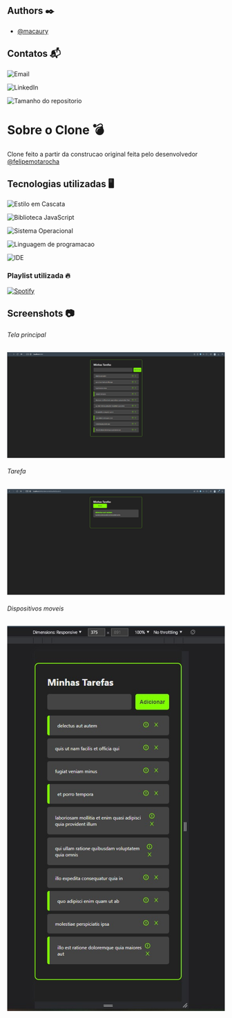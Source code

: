 ## Authors ✒️


- [@macaury](https://www.github.com/macaury)


## Contatos 📬

![Email](https://img.shields.io/badge/Gmail-D14836?style=for-the-badge&logo=gmail&logoColor=white)

![LinkedIn](https://img.shields.io/badge/LinkedIn-0077B5?style=for-the-badge&logo=linkedin&logoColor=white)

![Tamanho do repositorio](https://img.shields.io/github/repo-size/macaury/Lista-de-tarefas)


# Sobre o Clone 💣

Clone feito a partir da construcao original feita pelo desenvolvedor [@felipemotarocha](https://www.github.com/felipemotarocha)

## Tecnologias utilizadas 🖥️
 
![Estilo em Cascata](https://img.shields.io/badge/CSS3-1572B6?style=for-the-badge&logo=css3&logoColor=white)
 
![Biblioteca JavaScript](https://img.shields.io/badge/React-20232A?style=for-the-badge&logo=react&logoColor=61DAFB)

![Sistema Operacional](https://img.shields.io/badge/Windows-0078D6?style=for-the-badge&logo=windows&logoColor=white)

![Linguagem de programacao](https://img.shields.io/badge/JavaScript-F7DF1E?style=for-the-badge&logo=javascript&logoColor=black)

![IDE](https://img.shields.io/badge/Visual_Studio_Code-0078D4?style=for-the-badge&logo=visual%20studio%20code&logoColor=white)

### Playlist utilizada 🔥

[![Spotify](https://img.shields.io/badge/Spotify-1ED760?&style=for-the-badge&logo=spotify&logoColor=white)](https://open.spotify.com/playlist/37i9dQZF1E4s0zNLXOHFqi?si=b59ad00e879e4b50)

## Screenshots 📷

###### *Tela principal*

![Tela principal](https://github.com/macaury/Lista-de-tarefas/blob/main/Screenshots/tela%20Principal.jpeg)

###### *Tarefa*
![Tela da Tarefa](https://github.com/macaury/Lista-de-tarefas/blob/main/Screenshots/WhatsApp%20Image%202022-10-21%20at%204.50.19%20PM.jpeg)

###### *Dispositivos moveis*
![Em dispositivos moveis](https://github.com/macaury/Lista-de-tarefas/blob/main/Screenshots/tarefa.jpeg)

